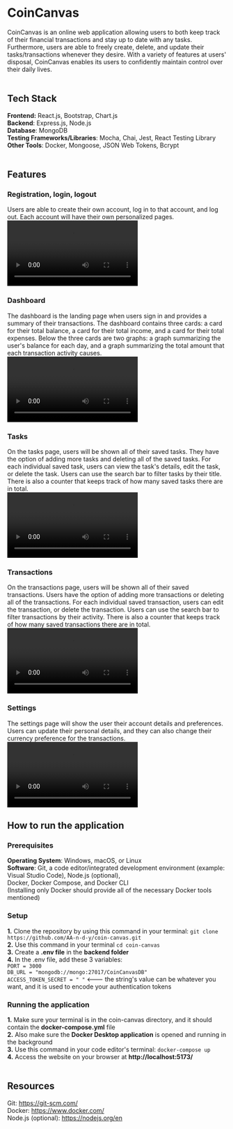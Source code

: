 # CoinCanvas
CoinCanvas is an online web application allowing users to both keep track of their financial transactions and stay up to date with any tasks.
Furthermore, users are able to freely create, delete, and update their tasks/transactions whenever they desire.
With a variety of features at users' disposal, CoinCanvas enables its users to confidently maintain control over their daily lives.
<br><br>


## Tech Stack
**Frontend:** React.js, Bootstrap, Chart.js <br>
**Backend**: Express.js, Node.js <br>
**Database**: MongoDB <br>
**Testing Frameworks/Libraries**: Mocha, Chai, Jest, React Testing Library <br>
**Other Tools**: Docker, Mongoose, JSON Web Tokens, Bcrypt
<br><br>


## Features

### Registration, login, logout
Users are able to create their own account, log in to that account, and log out. Each account will have their own personalized pages.
<br>
<video src= "https://github.com/user-attachments/assets/f9cdbe31-220f-42dd-96bb-8025a562b26c"> </video>
<br>

### Dashboard
The dashboard is the landing page when users sign in and provides a summary of their transactions. The dashboard contains three cards:
a card for their total balance, a card for their total income, and a card for their total expenses. Below the three cards are two graphs:
a graph summarizing the user's balance for each day, and a graph summarizing the total amount that each transaction activity causes.
<br>
<video src= "https://github.com/user-attachments/assets/4ab1fddb-ad91-4266-a2ab-d5ecb43411db"> </video>
<br>

### Tasks
On the tasks page, users will be shown all of their saved tasks. They have the option of adding more tasks and deleting all of the saved tasks. 
For each individual saved task, users can view the task's details, edit the task, or delete the task. Users can use the search bar to filter tasks by their title.
There is also a counter that keeps track of how many saved tasks there are in total.
<br>
<video src= "https://github.com/user-attachments/assets/0f069e89-855c-45ec-a1f9-aa204de16cc7"> </video>
<br>

### Transactions
On the transactions page, users will be shown all of their saved transactions. Users have the option of adding more transactions or deleting all of the transactions. 
For each individual saved transaction, users can edit the transaction, or delete the transaction. Users can use the search bar to filter transactions by their activity.
There is also a counter that keeps track of how many saved transactions there are in total.
<br>
<video src= "https://github.com/user-attachments/assets/2fe42915-a39b-4377-be17-2c2ff6d22e9d"> </video>
<br>

### Settings
The settings page will show the user their account details and preferences. Users can update their personal details, and they can also change their currency preference for the transactions.
<br>
<video src= "https://github.com/user-attachments/assets/aab4af77-3c41-44be-aad2-8ad730306e2b"> </video>
<br>


## How to run the application

### Prerequisites
**Operating System**: Windows, macOS, or Linux <br>
**Software**: Git, a code editor/integrated development environment (example: Visual Studio Code), Node.js (optional), <br>
Docker, Docker Compose, and Docker CLI <br> (Installing only Docker should provide all of the necessary Docker tools mentioned) <br>

### Setup
**1.** Clone the repository by using this command in your terminal: ```git clone https://github.com/AA-n-d-y/coin-canvas.git``` <br>
**2.** Use this command in your terminal ```cd coin-canvas``` <br>
**3.** Create a **.env file** in the **backend folder** <br>
**4.** In the .env file, add these 3 variables: <br>
```PORT = 3000``` <br>
```DB_URL = "mongodb://mongo:27017/CoinCanvasDB"``` <br>
```ACCESS_TOKEN_SECRET = " "``` <--- the string's value can be whatever you want, and it is used to encode your authentication tokens <br>

### Running the application
**1.** Make sure your terminal is in the coin-canvas directory, and it should contain the **docker-compose.yml** file <br>
**2.** Also make sure the **Docker Desktop application** is opened and running in the background <br>
**3.** Use this command in your code editor's terminal: ```docker-compose up``` <br>
**4.** Access the website on your browser at **http://localhost:5173/** <br><br>


## Resources
Git: https://git-scm.com/ <br>
Docker: https://www.docker.com/ <br>
Node.js (optional): https://nodejs.org/en
<br><br>


